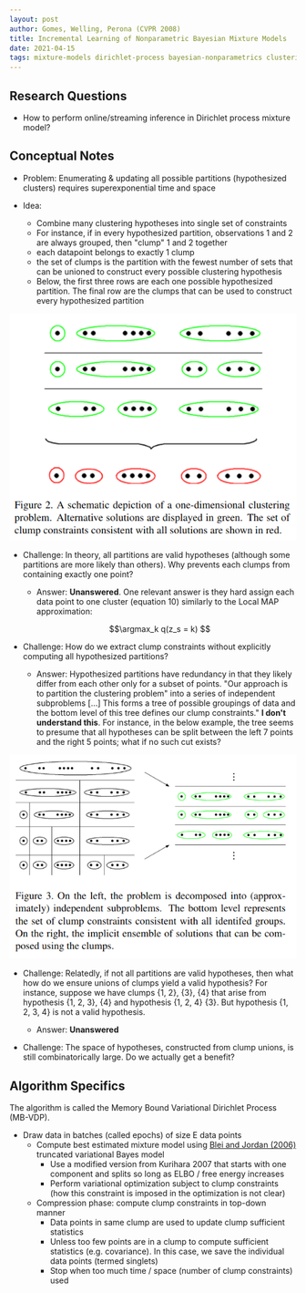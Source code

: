 ```yaml
---
layout: post
author: Gomes, Welling, Perona (CVPR 2008)
title: Incremental Learning of Nonparametric Bayesian Mixture Models
date: 2021-04-15
tags: mixture-models dirichlet-process bayesian-nonparametrics clustering 
---
```


## Research Questions

- How to perform online/streaming inference in Dirichlet process mixture model? 

## Conceptual Notes

- Problem: Enumerating & updating all possible partitions (hypothesized clusters)
  requires superexponential time and space
  
- Idea:
    - Combine many clustering hypotheses into single set of constraints
    - For instance, if in every hypothesized partition, observations 1 and 2
    are always grouped, then "clump" 1 and 2 together
    - each datapoint belongs to exactly 1 clump
    - the set of clumps is the partition with the fewest number of sets that
    can be unioned to construct every possible clustering hypothesis
    - Below, the first three rows are each one possible hypothesized partition. The
      final row are the clumps that can be used to construct every hypothesized partition 

![](gomes_cvpr_2008_incremental_nonparametric_mixtures/2.png)      

- Challenge: In theory, all partitions are valid hypotheses (although
  some partitions are more likely than others). Why prevents each clumps from
  containing exactly one point?
  - Answer: __Unanswered__. One relevant answer is they hard assign each data point
  to one cluster (equation 10) similarly to the Local MAP approximation:
    
  $$\argmax_k q(z_s = k) $$

- Challenge: How do we extract clump constraints without explicitly computing
all hypothesized partitions?
  - Answer: Hypothesized partitions have redundancy in that they likely differ from each
  other only for a subset of points. "Our approach is to partition the clustering problem"
    into a series of independent subproblems [...] This forms a tree of possible groupings
    of data and the bottom level of this tree defines our clump constraints." __I don't 
    understand this__. For instance, in the below example, the tree seems to presume that
    all hypotheses can be split between the left 7 points and the right 5 points; what
    if no such cut exists?
    
![](gomes_cvpr_2008_incremental_nonparametric_mixtures/3.png)


- Challenge: Relatedly, if not all partitions are valid hypotheses, then what how
  do we ensure unions of clumps yield a valid hypothesis? For instance,
  suppose we have clumps {1, 2}, {3}, {4} that arise from hypothesis
  {1, 2, 3}, {4} and hypothesis {1, 2, 4} {3}. But hypothesis {1, 2, 3, 4} is
  not a valid hypothesis.
  - Answer: __Unanswered__
  
- Challenge: The space of hypotheses, constructed from clump unions,
  is still combinatorically large. Do we actually get a benefit?
  
  
## Algorithm Specifics

The algorithm is called the Memory Bound Variational Dirichlet Process (MB-VDP).

- Draw data in batches (called epochs) of size E data points
  - Compute best estimated mixture model using [Blei and Jordan (2006)](blei_bayesian_analysis_2006_variational_dirichlet_mixtures.md)
    truncated variational Bayes model
      - Use a modified version from Kurihara 2007 that starts with one component
    and splits so long as ELBO / free energy increases
      - Perform variational optimization subject to clump constraints (how this constraint
        is imposed in the optimization is not clear)
  - Compression phase: compute clump constraints in top-down manner
      - Data points in same clump are used to update clump sufficient statistics
      - Unless too few points are in a clump to compute sufficient statistics (e.g. covariance).
        In this case, we save the individual data points (termed singlets)
      - Stop when too much time / space (number of clump constraints) used